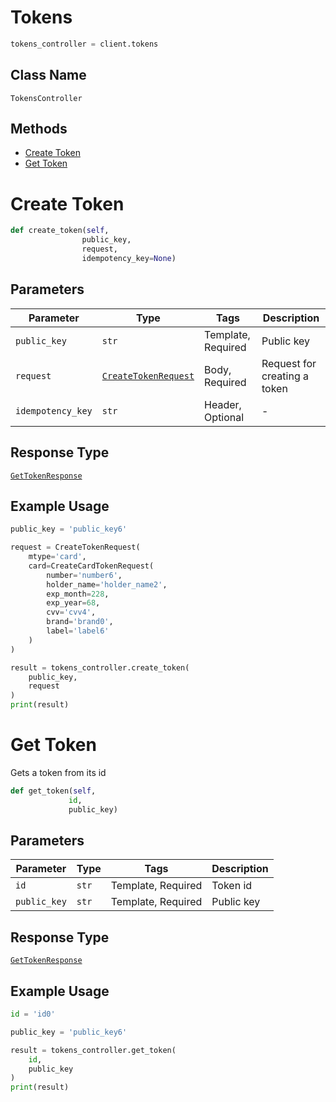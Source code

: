 # Tokens

```python
tokens_controller = client.tokens
```

## Class Name

`TokensController`

## Methods

* [Create Token](../../doc/controllers/tokens.md#create-token)
* [Get Token](../../doc/controllers/tokens.md#get-token)


# Create Token

```python
def create_token(self,
                public_key,
                request,
                idempotency_key=None)
```

## Parameters

| Parameter | Type | Tags | Description |
|  --- | --- | --- | --- |
| `public_key` | `str` | Template, Required | Public key |
| `request` | [`CreateTokenRequest`](../../doc/models/create-token-request.md) | Body, Required | Request for creating a token |
| `idempotency_key` | `str` | Header, Optional | - |

## Response Type

[`GetTokenResponse`](../../doc/models/get-token-response.md)

## Example Usage

```python
public_key = 'public_key6'

request = CreateTokenRequest(
    mtype='card',
    card=CreateCardTokenRequest(
        number='number6',
        holder_name='holder_name2',
        exp_month=228,
        exp_year=68,
        cvv='cvv4',
        brand='brand0',
        label='label6'
    )
)

result = tokens_controller.create_token(
    public_key,
    request
)
print(result)
```


# Get Token

Gets a token from its id

```python
def get_token(self,
             id,
             public_key)
```

## Parameters

| Parameter | Type | Tags | Description |
|  --- | --- | --- | --- |
| `id` | `str` | Template, Required | Token id |
| `public_key` | `str` | Template, Required | Public key |

## Response Type

[`GetTokenResponse`](../../doc/models/get-token-response.md)

## Example Usage

```python
id = 'id0'

public_key = 'public_key6'

result = tokens_controller.get_token(
    id,
    public_key
)
print(result)
```

